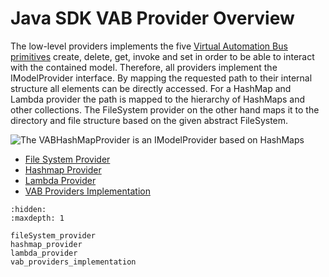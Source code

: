 # Java SDK VAB Provider Overview

The low-level providers implements the five [Virtual Automation Bus primitives](../user_documentation/vab/index.md) create, delete, get, invoke and set in order to be able to interact with the contained model. Therefore, all providers implement the IModelProvider interface. By mapping the requested path to their internal structure all elements can be directly accessed. For a HashMap and Lambda provider the path is mapped to the hierarchy of HashMaps and other collections. The FileSystem provider on the other hand maps it to the directory and file structure based on the given abstract FileSystem.

![The VABHashMapProvider is an IModelProvider based on HashMaps](../user_documentation/images/VABProviders.png)


* [File System Provider](fileSystem_provider.md)
* [Hashmap Provider](hashmap_provider.md)
* [Lambda Provider](lambda_provider.md)
* [VAB Providers Implementation](vab_providers_implementation.md)


```{toctree}
:hidden:
:maxdepth: 1 

fileSystem_provider
hashmap_provider
lambda_provider
vab_providers_implementation

```